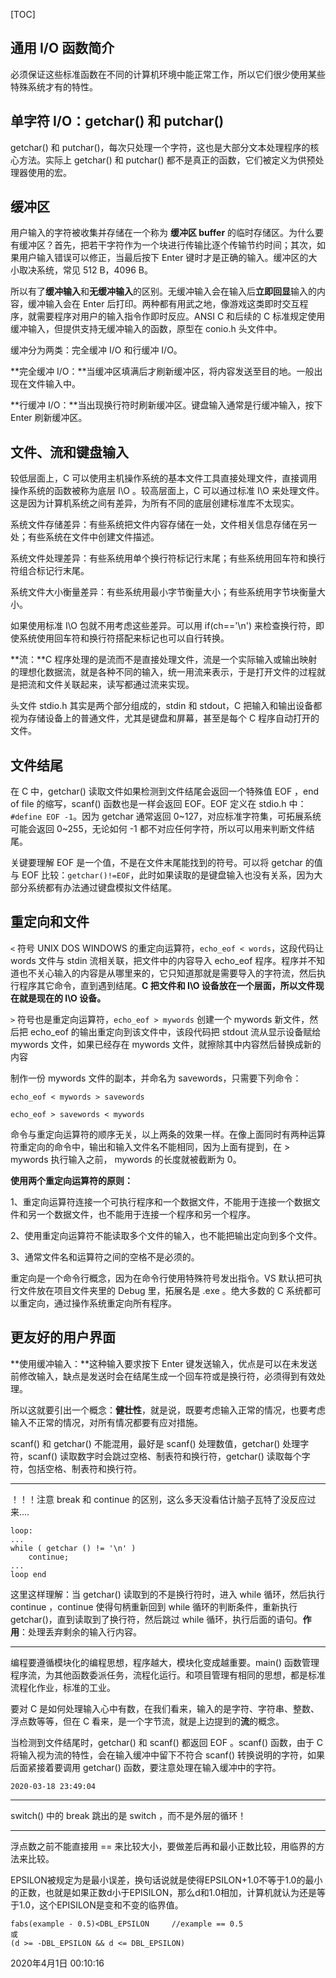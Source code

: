 [TOC]



## 通用 I/O 函数简介

必须保证这些标准函数在不同的计算机环境中能正常工作，所以它们很少使用某些特殊系统才有的特性。

##  单字符 I/O：getchar() 和 putchar()

getchar() 和 putchar()，每次只处理一个字符，这也是大部分文本处理程序的核心方法。实际上 getchar() 和  putchar() 都不是真正的函数，它们被定义为供预处理器使用的宏。

##  缓冲区

用户输入的字符被收集并存储在一个称为 **缓冲区 buffer** 的临时存储区。为什么要有缓冲区？首先，把若干字符作为一个块进行传输比逐个传输节约时间；其次，如果用户输入错误可以修正，当最后按下 Enter 键时才是正确的输入。缓冲区的大小取决系统，常见 512 B，4096 B。

所以有了**缓冲输入**和**无缓冲输入**的区别。无缓冲输入会在输入后**立即回显**输入的内容，缓冲输入会在 Enter 后打印。两种都有用武之地，像游戏这类即时交互程序，就需要程序对用户的输入指令作即时反应。ANSI C 和后续的 C 标准规定使用缓冲输入，但提供支持无缓冲输入的函数，原型在 conio.h 头文件中。

缓冲分为两类：完全缓冲 I/O 和行缓冲 I/O。

**完全缓冲 I/O：**当缓冲区填满后才刷新缓冲区，将内容发送至目的地。一般出现在文件输入中。

**行缓冲 I/O：**当出现换行符时刷新缓冲区。键盘输入通常是行缓冲输入，按下 Enter 刷新缓冲区。

##  文件、流和键盘输入

较低层面上，C 可以使用主机操作系统的基本文件工具直接处理文件，直接调用操作系统的函数被称为底层 I\O 。较高层面上，C 可以通过标准 I\O 来处理文件。这是因为计算机系统之间有差异，为所有不同的底层创建标准库不太现实。

系统文件存储差异：有些系统把文件内容存储在一处，文件相关信息存储在另一处；有些系统在文件中创建文件描述。

系统文件处理差异：有些系统用单个换行符标记行末尾；有些系统用回车符和换行符组合标记行末尾。

系统文件大小衡量差异：有些系统用最小字节衡量大小；有些系统用字节块衡量大小。

如果使用标准 I\O 包就不用考虑这些差异。可以用 if(ch=='\n') 来检查换行符，即使系统使用回车符和换行符搭配来标记也可以自行转换。

**流：**C 程序处理的是流而不是直接处理文件，流是一个实际输入或输出映射的理想化数据流，就是各种不同的输入，统一用流来表示，于是打开文件的过程就是把流和文件关联起来，读写都通过流来实现。

头文件 stdio.h 其实是两个部分组成的，stdin 和 stdout，C 把输入和输出设备都视为存储设备上的普通文件，尤其是键盘和屏幕，甚至是每个 C 程序自动打开的文件。

##  文件结尾

在 C 中，getchar() 读取文件如果检测到文件结尾会返回一个特殊值 EOF ，end of file 的缩写，scanf() 函数也是一样会返回 EOF。EOF 定义在 stdio.h 中：`#define EOF -1`。因为 getchar 通常返回 0~127，对应标准字符集，可拓展系统可能会返回 0~255，无论如何 -1 都不对应任何字符，所以可以用来判断文件结尾。

 关键要理解 EOF 是一个值，不是在文件末尾能找到的符号。可以将 getchar 的值与 EOF 比较：`getchar()!=EOF`，此时如果读取的是键盘输入也没有关系，因为大部分系统都有办法通过键盘模拟文件结尾。

##  重定向和文件

`<` 符号 UNIX DOS WINDOWS 的重定向运算符，`echo_eof < words`，这段代码让 words 文件与 stdin 流相关联，把文件中的内容导入 echo_eof 程序。程序并不知道也不关心输入的内容是从哪里来的，它只知道那就是需要导入的字符流，然后执行程序其它命令，直到遇到结尾。**C 把文件和 I\O 设备放在一个层面，所以文件现在就是现在的 I\O 设备。**

`>` 符号也是重定向运算符，`echo_eof > mywords` 创建一个 mywords 新文件，然后把 echo_eof 的输出重定向到该文件中，该段代码把 stdout 流从显示设备赋给 mywords 文件，如果已经存在 mywords 文件，就擦除其中内容然后替换成新的内容

制作一份 mywords 文件的副本，并命名为 savewords，只需要下列命令：

`echo_eof < mywords > savewords`

`echo_eof > savewords < mywords`

命令与重定向运算符的顺序无关，以上两条的效果一样。在像上面同时有两种运算符重定向的命令中，输出和输入文件名不能相同，因为上面有提到，在 > mywords 执行输入之前， mywords 的长度就被截断为 0。

**使用两个重定向运算符的原则：**

1、重定向运算符连接一个可执行程序和一个数据文件，不能用于连接一个数据文件和另一个数据文件，也不能用于连接一个程序和另一个程序。

2、使用重定向运算符不能读取多个文件的输入，也不能把输出定向到多个文件。

3、通常文件名和运算符之间的空格不是必须的。

重定向是一个命令行概念，因为在命令行使用特殊符号发出指令。VS 默认把可执行文件放在项目文件夹里的 Debug 里，拓展名是 .exe 。绝大多数的 C 系统都可以重定向，通过操作系统重定向所有程序。

##  更友好的用户界面

**使用缓冲输入：**这种输入要求按下 Enter 键发送输入，优点是可以在未发送前修改输入，缺点是发送时会在结尾生成一个回车符或是换行符，必须得到有效处理。

所以这就要引出一个概念：**健壮性**，就是说，既要考虑输入正常的情况，也要考虑输入不正常的情况，对所有情况都要有应对措施。

scanf() 和 getchar() 不能混用，最好是 scanf() 处理数值，getchar() 处理字符，scanf() 读取数字时会跳过空格、制表符和换行符，getchar() 读取每个字符，包括空格、制表符和换行符。

------

！！！注意 break 和 continue 的区别，这么多天没看估计脑子瓦特了没反应过来.... 

```
loop:
...
while ( getchar () != '\n' )
	continue;
...
loop end
```

这里这样理解：当 getchar() 读取到的不是换行符时，进入 while 循环，然后执行 continue ，continue 使得句柄重新回到 while 循环的判断条件，重新执行getchar()，直到读取到了换行符，然后跳过 while 循环，执行后面的语句。**作用**：处理丢弃剩余的输入行内容。

------

编程要遵循模块化的编程思想，程序越大，模块化变成越重要。main() 函数管理程序流，为其他函数委派任务，流程化运行。和项目管理有相同的思想，都是标准流程化作业，标准的工业。

要对 C 是如何处理输入心中有数，在我们看来，输入的是字符、字符串、整数、浮点数等等，但在 C 看来，是一个字节流，就是上边提到的**流**的概念。

当检测到文件结尾时，getchar() 和 scanf() 都返回 EOF 。scanf() 函数，由于 C  将输入视为流的特性，会在输入缓冲中留下不符合 scanf() 转换说明的字符，如果后面紧接着要调用 getchar() 函数，要注意处理在输入缓冲中的字符。

`2020-03-18 23:49:04`

------

switch() 中的 break 跳出的是 switch ，而不是外层的循环！

-----

浮点数之前不能直接用 == 来比较大小，要做差后再和最小正数比较，用临界的方法来比较。

EPSILON被规定为是最小误差，换句话说就是使得EPSILON+1.0不等于1.0的最小的正数，也就是如果正数d小于EPISILON，那么d和1.0相加，计算机就认为还是等于1.0，这个EPISILON是变和不变的临界值。

```
fabs(example - 0.5)<DBL_EPSILON 	//example == 0.5
或 
(d >= -DBL_EPSILON && d <= DBL_EPSILON)
```

2020年4月1日 00:10:16